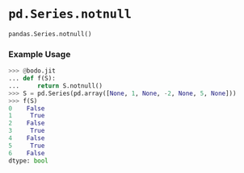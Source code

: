 # `pd.Series.notnull`

`pandas.Series.notnull()`

### Example Usage

```py
>>> @bodo.jit
... def f(S):
...     return S.notnull()
>>> S = pd.Series(pd.array([None, 1, None, -2, None, 5, None]))
>>> f(S)
0    False
1     True
2    False
3     True
4    False
5     True
6    False
dtype: bool
```
